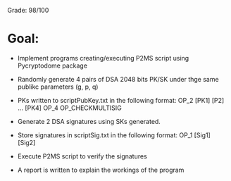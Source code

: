 Grade: 98/100

# Goal:
- Implement programs creating/executing P2MS script using Pycryptodome package


- Randomly generate 4 pairs of DSA 2048 bits PK/SK under thge same publikc parameters (g, p, q)
- PKs written to scriptPubKey.txt in the following format: OP_2 [PK1] [P2] … [PK4] OP_4 OP_CHECKMULTISIG
- Generate 2 DSA signatures using SKs generated.
- Store signatures in scriptSig.txt in the following format: OP_1 [Sig1] [Sig2]
- Execute P2MS script to verify the signatures


- A report is written to explain the workings of the program